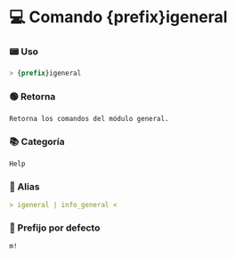 # 💻 Comando {prefix}igeneral

### 📟 Uso
```css
> {prefix}igeneral
```

### 🟢 Retorna
```md
Retorna los comandos del módulo general.
```

### 📚 Categoría
```md
Help
```

### 📜 Alias
```md
> igeneral | info_general <
```

### 🤖 Prefijo por defecto
```css
m!
```